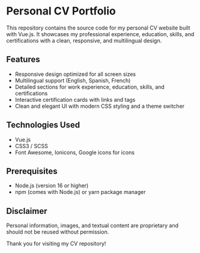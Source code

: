 # Personal CV Portfolio

This repository contains the source code for my personal CV website built with Vue.js. It showcases my professional experience, education, skills, and certifications with a clean, responsive, and multilingual design.

## Features

- Responsive design optimized for all screen sizes
- Multilingual support (English, Spanish, French)
- Detailed sections for work experience, education, skills, and certifications
- Interactive certification cards with links and tags
- Clean and elegant UI with modern CSS styling and a theme switcher

## Technologies Used

- Vue.js
- CSS3 / SCSS
- Font Awesome, Ionicons, Google icons for icons

## Prerequisites

- Node.js (version 16 or higher)
- npm (comes with Node.js) or yarn package manager


## Disclaimer

Personal information, images, and textual content are proprietary and should not be reused without permission.

Thank you for visiting my CV repository!
